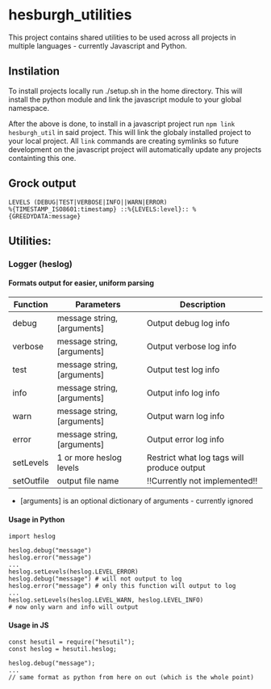 # hesburgh_utilities

This project contains shared utilities to be used across all projects in multiple languages - currently Javascript and Python.

## Instilation
To install projects locally run ./setup.sh in the home directory. This will install the python module and link the javascript module to your global namespace.

After the above is done, to install in a javascript project run
`npm link hesburgh_util`
in said project. This will link the globaly installed project to your local project. All `link` commands are creating symlinks so future development on the javascript project will automatically update any projects containting this one.

## Grock output
```
LEVELS (DEBUG|TEST|VERBOSE|INFO||WARN|ERROR)
%{TIMESTAMP_ISO8601:timestamp} ::%{LEVELS:level}:: %{GREEDYDATA:message}
```

## Utilities:
### Logger (heslog)
#### Formats output for easier, uniform parsing

Function | Parameters | Description
---------|------------|------------
debug    | message string, [arguments] | Output debug log info
verbose  | message string, [arguments] | Output verbose log info
test     | message string, [arguments] | Output test log info
info     | message string, [arguments] | Output info log info
warn     | message string, [arguments] | Output warn log info
error    | message string, [arguments] | Output error log info
setLevels| 1 or more heslog levels | Restrict what log tags will produce output
setOutfile| output file name | !!Currently not implemented!!
* [arguments] is an optional dictionary of arguments - currently ignored


#### Usage in Python
```
import heslog

heslog.debug("message")
heslog.error("message")
...
heslog.setLevels(heslog.LEVEL_ERROR)
heslog.debug("message") # will not output to log
heslog.error("message") # only this function will output to log
...
heslog.setLevels(heslog.LEVEL_WARN, heslog.LEVEL_INFO)
# now only warn and info will output
```
#### Usage in JS
```
const hesutil = require("hesutil");
const heslog = hesutil.heslog;

heslog.debug("message");
...
// same format as python from here on out (which is the whole point)
```
